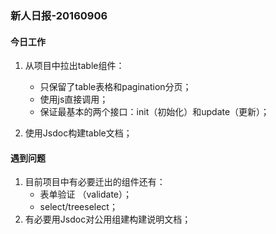 ### 新人日报-20160906

#### 今日工作

1. 从项目中拉出table组件：
    * 只保留了table表格和pagination分页；
    * 使用js直接调用；
    * 保证最基本的两个接口：init（初始化）和update（更新）；

2. 使用Jsdoc构建table文档；

#### 遇到问题

1. 目前项目中有必要迁出的组件还有：
    * 表单验证 （validate）；
    * select/treeselect；
2. 有必要用Jsdoc对公用组建构建说明文档；
